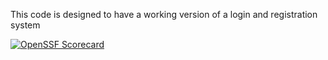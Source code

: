 This code is designed to have a working version of a login and registration system

[![OpenSSF Scorecard](https://api.scorecard.dev/projects/github.com/TristanBrisker13/Final_Project_Code/badge)](https://scorecard.dev/viewer/?uri=github.com/TristanBrisker13/Final_Project_Code)
